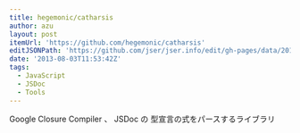 ```yaml
---
title: hegemonic/catharsis
author: azu
layout: post
itemUrl: 'https://github.com/hegemonic/catharsis'
editJSONPath: 'https://github.com/jser/jser.info/edit/gh-pages/data/2013/08/index.json'
date: '2013-08-03T11:53:42Z'
tags:
  - JavaScript
  - JSDoc
  - Tools
---
```

Google Closure Compiler 、 JSDoc の 型宣言の式をパースするライブラリ
